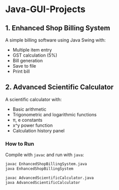 # Java-GUI-Projects


## 1. Enhanced Shop Billing System
A simple billing software using Java Swing with:
- Multiple item entry
- GST calculation (5%)
- Bill generation
- Save to file
- Print bill

## 2. Advanced Scientific Calculator
A scientific calculator with:
- Basic arithmetic
- Trigonometric and logarithmic functions
- π, e constants
- x^y power function
- Calculation history panel

### How to Run
Compile with `javac` and run with `java`:
```bash
javac EnhancedShopBillingSystem.java
java EnhancedShopBillingSystem

javac AdvancedScientificCalculator.java
java AdvancedScientificCalculator
